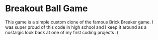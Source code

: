 # Breakout Ball Game
This game is a simple custom clone of the famous Brick Breaker game. I was super proud of this code in high school and I keep it around as a nostalgic look back at one of my first coding projects :)
